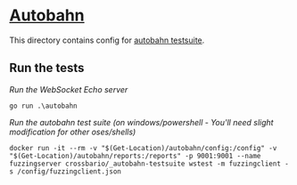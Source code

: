 # [Autobahn](https://github.com/crossbario/autobahn-testsuite)

This directory contains config for [autobahn testsuite](https://github.com/crossbario/autobahn-testsuite).

## Run the tests

_Run the WebSocket Echo server_
```shell
go run .\autobahn
```

_Run the autobahn test suite (on windows/powershell - You'll need slight modification for other oses/shells)_

```shell
docker run -it --rm -v "$(Get-Location)/autobahn/config:/config" -v "$(Get-Location)/autobahn/reports:/reports" -p 9001:9001 --name fuzzingserver crossbario/_autobahn-testsuite wstest -m fuzzingclient -s /config/fuzzingclient.json
```